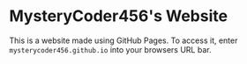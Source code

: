 # MysteryCoder456's Website

This is a website made using GitHub Pages. To access it, enter `mysterycoder456.github.io` into your browsers URL bar.
